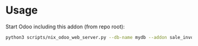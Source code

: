 # Usage

Start Odoo including this addon (from repo root):

```bash
python3 scripts/nix_odoo_web_server.py --db-name mydb --addon sale_invoice_frequency
```
